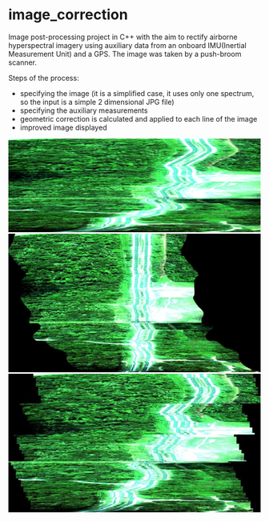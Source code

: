 image_correction
================
Image post-processing project in C++ with the aim to rectify airborne hyperspectral
imagery using auxiliary data from an onboard IMU(Inertial Measurement Unit) and a GPS.
The image was taken by a push-broom scanner.

Steps of the process:
- specifying the image (it is a simplified case, it uses only one spectrum, so the input is a simple 2 dimensional JPG file)
- specifying the auxiliary measurements
- geometric correction is calculated and applied to each line of the image
- improved image displayed

![Raw image sample](https://github.com/boromi/image_correction/blob/master/imu_gps_data/image.png)
![Post correction](https://github.com/boromi/image_correction/blob/master/imu_gps_data/manual-bezier-correction.jpg)
![Manual Bezier corrected result](https://github.com/boromi/image_correction/blob/master/imu_gps_data/post-correction.jpg)
